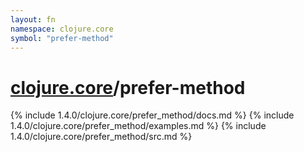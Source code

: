 ```yaml
---
layout: fn
namespace: clojure.core
symbol: "prefer-method"
---
```


# [clojure.core](../)/prefer-method

{% include 1.4.0/clojure.core/prefer_method/docs.md %}
{% include 1.4.0/clojure.core/prefer_method/examples.md %}
{% include 1.4.0/clojure.core/prefer_method/src.md %}

